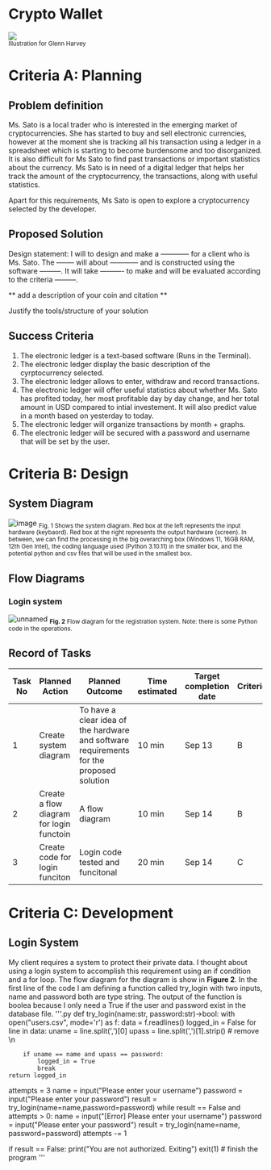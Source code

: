 # Crypto Wallet

![](22ROOSE-master768.gif)  
<sub>Illustration for Glenn Harvey</sub>

# Criteria A: Planning

## Problem definition

Ms. Sato is a local trader who is interested in the emerging market of cryptocurrencies. She has started to buy and sell electronic currencies, however at the moment she is tracking all his transaction using a ledger in a spreadsheet which is starting to become burdensome and too disorganized. It is also difficult for Ms Sato to find past transactions or important statistics about the currency. Ms Sato is in need of a digital ledger that helps her track the amount of the cryptocurrency, the transactions, along with useful statistics. 

Apart for this requirements, Ms Sato is open to explore a cryptocurrency selected by the developer.

## Proposed Solution

Design statement:
I will to design and make a ———— for a client who is Ms. Sato. The ——– will about ———— and is constructed using the software ———. It will take  ———- to make and will be evaluated according to the criteria ———.

** add a description of your coin and citation **

Justify the tools/structure of your solution

## Success Criteria
1. The electronic ledger is a text-based software (Runs in the Terminal).
2. The electronic ledger display the basic description of the cyrptocurrency selected.
3. The electronic ledger allows to enter, withdraw and record transactions.
4. The electronic ledger will offer useful statistics about whether Ms. Sato has profited today, her most profitable day by day change, and her total amount in USD compared to intial investement. It will also predict value in a month based on yesterday to today.
5. The electronic ledger will organize transactions by month + graphs.
6. The electronic ledger will be secured with a password and username that will be set by the user.

# Criteria B: Design

## System Diagram
![image](https://github.com/Amine-Itani/Unit-1/assets/123438294/0c3a44a5-2766-4cff-a0c1-b9269334df81)
<sub>Fig. 1 Shows the system diagram. Red box at the left represents the input hardware (keybaord). Red box at the right represents the output hardware (screen). In between, we can find the processing in the big overarching box (Windows 11, 16GB RAM, 12th Gen Intel), the coding language used (Python 3.10.11) in the smaller box, and the potential python and csv files that will be used in the smallest box. 

## Flow Diagrams
### Login system

![unnamed](https://github.com/Amine-Itani/Unit-1/assets/123438294/eddfa485-33c6-4cce-abac-b16e8b561686)
<sub>**Fig. 2** Flow diagram for the registration system. Note: there is some Python code in the operations.

## Record of Tasks
| Task No | Planned Action                           | Planned Outcome                                                                          | Time estimated | Target completion date | Criterion |
|---------|------------------------------------------|------------------------------------------------------------------------------------------|----------------|------------------------|-----------|
| 1       | Create system diagram                    | To have a clear idea of the hardware and software requirements for the proposed solution | 10 min         | Sep 13                 | B         |
| 2       | Create a flow diagram for login functoin | A flow diagram                                                                           | 10 min         | Sep 14                 | B         |
| 3       | Create code for login funciton           | Login code tested and funcitonal                                                         | 20 min         | Sep 14                 | C         |

# Criteria C: Development

## Login System
My client requires a system to protect their private data. I thought about using a login system to accomplish this requirement using an if condition and a for loop.
The flow diagram for the diagram is show in **Figure 2**. In the first line of the code I am defining a function called try_login with two inputs, name and password both are type string. 
The output of the function is boolea because I only need a True if the user and password exist in the database file.
'''.py
def try_login(name:str, password:str)->bool:
    with open("users.csv", mode='r') as f:
        data = f.readlines()
    logged_in = False
    for line in data:
        uname = line.split(',')[0]
        upass = line.split(',')[1].strip() # remove \n

        if uname == name and upass == password:
            logged_in = True
            break
    return logged_in

attempts = 3
name = input("Please enter your username")
password = input("Please enter your password")
result = try_login(name=name,password=password)
while result == False and attempts > 0:
    name = input("[Error] Please enter your username")
    password = input("Please enter your password")
    result = try_login(name=name, password=password)
    attempts -= 1

if result == False:
    print("You are not authorized. Exiting")
    exit(1) # finish the program
'''
